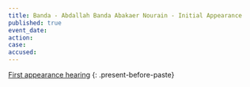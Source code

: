 ```yaml
---
title: Banda - Abdallah Banda Abakaer Nourain - Initial Appearance
published: true
event_date:
action:
case:
accused:
---
```



[First appearance hearing](https://youtu.be/YvFXgt-gRE0)
{: .present-before-paste}